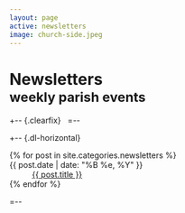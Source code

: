 ```yaml
---
layout: page
active: newsletters
image: church-side.jpeg
---
```


# Newsletters<br /><small>weekly parish events</small>

+-- {.clearfix}
&nbsp;
=--

+-- {.dl-horizontal}
<section>
  <dl>
  {% for post in site.categories.newsletters %}
    <dt>{{ post.date | date: "%B %e, %Y" }}</dt>
    <dd>
      <a href="{{ post.url }}">{{ post.title }}</a>
    </dd>
  {% endfor %}
  </dl>
</section>
=--
